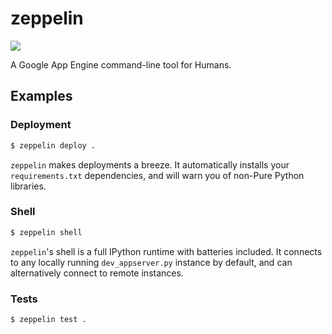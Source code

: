 zeppelin
========

![](http://www.mentalfloss.com/sites/default/legacy/wp-content/uploads/2008/08/Led_Zeppelin_I.jpg)

A Google App Engine command-line tool for Humans.

## Examples

### Deployment

```bash
$ zeppelin deploy .
```

`zeppelin` makes deployments a breeze.  It automatically installs your `requirements.txt` 
dependencies, and will warn you of non-Pure Python libraries.

### Shell

```bash
$ zeppelin shell
```

`zeppelin`'s shell is a full IPython runtime with batteries included.  It connects to any
locally running `dev_appserver.py` instance by default, and can alternatively connect
to remote instances.


### Tests

```bash
$ zeppelin test .
````
